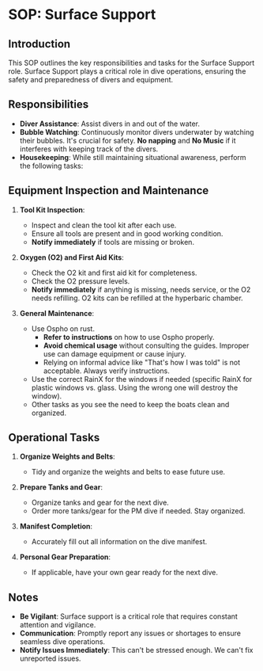 # SOP: Surface Support

## Introduction

This SOP outlines the key responsibilities and tasks for the Surface Support role. Surface Support plays a critical role
in dive operations, ensuring the safety and preparedness of divers and equipment.

## Responsibilities

- **Diver Assistance**: Assist divers in and out of the water.
- **Bubble Watching**: Continuously monitor divers underwater by watching their bubbles. It's crucial for safety. **No
  napping** and **No Music** if it interferes with keeping track of the divers.
- **Housekeeping**: While still maintaining situational awareness, perform the following tasks:

## Equipment Inspection and Maintenance

1. **Tool Kit Inspection**:
    - Inspect and clean the tool kit after each use.
    - Ensure all tools are present and in good working condition.
    - **Notify immediately** if tools are missing or broken.

2. **Oxygen (O2) and First Aid Kits**:
    - Check the O2 kit and first aid kit for completeness.
    - Check the O2 pressure levels.
    - **Notify immediately** if anything is missing, needs service, or the O2 needs refilling. O2 kits can be refilled
      at the hyperbaric chamber.

3. **General Maintenance**:
    - Use Ospho on rust.
        - **Refer to instructions** on how to use Ospho properly.
        - **Avoid chemical usage** without consulting the guides. Improper use can damage equipment or cause injury.
        - Relying on informal advice like "That's how I was told" is not acceptable. Always verify instructions.
    - Use the correct RainX for the windows if needed (specific RainX for plastic windows vs. glass. Using the wrong one will
      destroy the window).
    - Other tasks as you see the need to keep the boats clean and organized.

## Operational Tasks

1. **Organize Weights and Belts**:
    - Tidy and organize the weights and belts to ease future use.

2. **Prepare Tanks and Gear**:
    - Organize tanks and gear for the next dive.
    - Order more tanks/gear for the PM dive if needed. Stay organized.

3. **Manifest Completion**:
    - Accurately fill out all information on the dive manifest.

4. **Personal Gear Preparation**:
    - If applicable, have your own gear ready for the next dive.

## Notes

- **Be Vigilant**: Surface support is a critical role that requires constant attention and vigilance.
- **Communication**: Promptly report any issues or shortages to ensure seamless dive operations.
- **Notify Issues Immediately**: This can't be stressed enough. We can't fix unreported issues.
